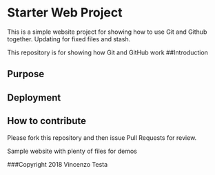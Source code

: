 # Starter Web Project
This is a simple website project for showing how to use Git and Github together. 
Updating for fixed files and stash.

This repository is for showing how Git and GitHub work
##Introduction 

## Purpose
## Deployment
## How to contribute
Please fork this repository and then issue Pull Requests for review.

Sample website with plenty of files for demos

###Copyright
2018 Vincenzo Testa